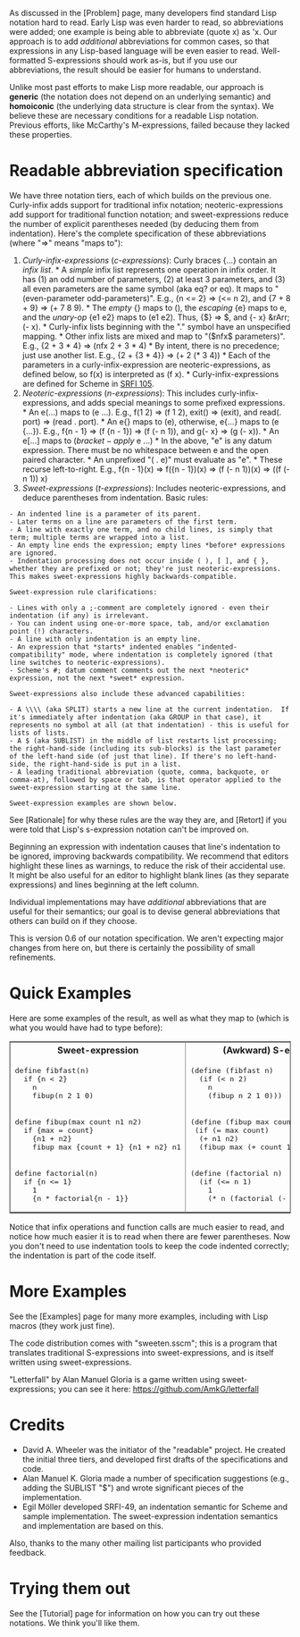 As discussed in the [Problem] page, many developers find standard Lisp notation hard to read.  Early Lisp was even harder to read, so abbreviations were added; one example is being able to abbreviate (quote x) as 'x.  Our approach is to add *additional* abbreviations for common cases, so that expressions in any Lisp-based language will be even easier to read.  Well-formatted S-expressions should work as-is, but if you use our abbreviations, the result should be easier for humans to understand.

Unlike most past efforts to make Lisp more readable, our approach is **generic** (the notation does not depend on an underlying semantic) and **homoiconic** (the underlying data structure is clear from the syntax).  We believe these are necessary conditions for a readable Lisp notation.  Previous efforts, like McCarthy's M-expressions, failed because they lacked these properties.

Readable abbreviation specification
===================================

We have three notation tiers, each of which builds on the previous one. Curly-infix adds support for traditional infix notation; neoteric-expressions add support for traditional function notation; and sweet-expressions reduce the number of explicit parentheses needed (by deducing them from indentation).  Here's the complete specification of these abbreviations (where "&rArr;" means "maps to"):

1.   *Curly-infix-expressions* (*c-expressions*): Curly braces {...} contain an *infix list*.
    * A *simple* infix list represents one operation in infix order.  It has (1) an odd number of parameters, (2) at least 3 parameters, and (3) all even parameters are the same symbol (aka eq? or eq).  It maps to "(even-parameter odd-parameters)".  E.g., {n <= 2} &rArr; (<= n 2), and {7 + 8 + 9} &rArr; (+ 7 8 9).
    * The *empty* {} maps to (), the *escaping* {e} maps to e, and the *unary-op* {e1 e2} maps to (e1 e2).  Thus, {$} &rArr; $, and {- x} &rArr; (- x).
    * Curly-infix lists beginning with the "." symbol have an unspecified mapping.
    * Other infix lists are mixed and map to "($nfx$ parameters)".  E.g., {2 + 3 * 4} &rArr; (nfx 2 + 3 * 4)
    * By intent, there is no precedence; just use another list. E.g., {2 + {3 * 4}} &rArr; (+ 2 (* 3 4))
    * Each of the parameters in a curly-infix-expression are neoteric-expressions, as defined below, so f(x) is interpreted as (f x).
    * Curly-infix-expressions are defined for Scheme in [SRFI 105](http://srfi.schemers.org/srfi-105/).
2.   *Neoteric-expressions* (*n-expressions*): This includes curly-infix-expressions, and adds special meanings to some prefixed expressions.
    * An e(...) maps to (e ...).  E.g., f(1 2) &rArr; (f 1 2), exit() &rArr; (exit), and read(. port) &rArr; (read . port).
    * An e{} maps to (e), otherwise, e{...} maps to (e {...}). E.g., f{n - 1} &rArr; (f {n - 1}) &rArr; (f (- n 1)), and g{- x} &rArr; (g (- x)).
    * An e\[...] maps to ($bracket-apply$ e ...)
    * In the above, "e" is any datum expression. There must be no whitespace between e and the open paired character.
    * An unprefixed "( . e)" must evaluate as "e".
    * These recurse left-to-right.  E.g., f{n - 1}(x) &rArr; f({n - 1})(x) &rArr; (f (- n 1))(x) &rArr; ((f (- n 1)) x)
3.   *Sweet-expressions* (*t-expressions*): Includes neoteric-expressions, and deduce parentheses from indentation. Basic rules:

    - An indented line is a parameter of its parent.
    - Later terms on a line are parameters of the first term.
    - A line with exactly one term, and no child lines, is simply that term; multiple terms are wrapped into a list.
    - An empty line ends the expression; empty lines *before* expressions are ignored.
    - Indentation processing does not occur inside ( ), [ ], and { }, whether they are prefixed or not; they're just neoteric-expressions.  This makes sweet-expressions highly backwards-compatible.

    Sweet-expression rule clarifications:

    - Lines with only a ;-comment are completely ignored - even their indentation (if any) is irrelevant.
    - You can indent using one-or-more space, tab, and/or exclamation point (!) characters.
    - A line with only indentation is an empty line.
    - An expression that *starts* indented enables "indented-compatibility" mode, where indentation is completely ignored (that line switches to neoteric-expressions).
    - Scheme's #; datum comment comments out the next *neoteric* expression, not the next *sweet* expression.

    Sweet-expressions also include these advanced capabilities:

    - A \\\\ (aka SPLIT) starts a new line at the current indentation.  If it's immediately after indentation (aka GROUP in that case), it represents no symbol at all (at that indentation) - this is useful for lists of lists.
    - A $ (aka SUBLIST) in the middle of list restarts list processing; the right-hand-side (including its sub-blocks) is the last parameter of the left-hand side (of just that line). If there's no left-hand-side, the right-hand-side is put in a list.
    - A leading traditional abbreviation (quote, comma, backquote, or comma-at), followed by space or tab, is that operator applied to the sweet-expression starting at the same line.

    Sweet-expression examples are shown below.

See [Rationale] for why these rules are the way they are, and [Retort] if you were told that Lisp's s-expression notation can't be improved on.

Beginning an expression with indentation causes that line's indentation to be ignored, improving backwards compatibility.  We recommend that editors highlight these lines as warnings, to reduce the risk of their accidental use.  It might be also useful for an editor to highlight blank lines (as they separate expressions) and lines beginning at the left column.

Individual implementations may have *additional* abbreviations that are useful for their semantics; our goal is to devise general abbreviations that others can build on if they choose.

This is version 0.6 of our notation specification.  We aren't expecting major changes from here on, but there is certainly the possibility of small refinements.


Quick Examples
==============

Here are some examples of the result, as well as what they map to (which is what you would have had to type before):

<table cellpadding="4" border="1" rules="cols">
<tr>
<th align="center">Sweet-expression</th>
<th align="center">(Awkward) S-expression</th>
</tr>
<tr>

<td align="left" valign="top">
<pre>
define fibfast(n)
  if {n &lt; 2}
    n
    fibup(n 2 1 0)
</pre>
</td>
<td align="left" valign="top">
<pre>
(define (fibfast n)
  (if (&lt; n 2)
    n
    (fibup n 2 1 0)))
</pre>
</td>
</tr>

<tr>
<td align="left" valign="top">
<pre>
define fibup(max count n1 n2)
  if {max = count}
    {n1 + n2}
    fibup max {count + 1} {n1 + n2} n1
</pre>
</td>
<td align="left" valign="top">
<pre>
(define (fibup max count n1 n2)
 (if (= max count)
  (+ n1 n2)
  (fibup max (+ count 1) (+ n1 n2) n1)))
</pre>
</td>
</tr>

<tr>
<td align="left" valign="top">
<pre>
define factorial(n)
  if {n &lt;= 1}
    1
    {n * factorial{n - 1}}
</pre>
</td>
<td align="left" valign="top">
<pre>
(define (factorial n)
  (if (&lt;= n 1)
    1
    (* n (factorial (- n 1)))))
</pre>
</td>
</tr>
</table>

Notice that infix operations and function calls are much easier to read, and notice how much easier it is to read when there are fewer parentheses.  Now you don't need to use indentation tools to keep the code indented correctly; the indentation is part of the code itself.

More Examples
==============

See the [Examples] page for many more examples, including with Lisp macros (they work just fine).

The code distribution comes with "sweeten.sscm"; this is a program that translates traditional S-expressions into sweet-expressions, and is itself written using sweet-expressions.

"Letterfall" by Alan Manuel Gloria is a game written using sweet-expressions; you can see it here: https://github.com/AmkG/letterfall


Credits
=======

*   David A. Wheeler was the initiator of the "readable" project.  He created the initial three tiers, and developed first drafts of the specifications and code.
*   Alan Manuel K. Gloria made a number of specification suggestions (e.g., adding the SUBLIST "$") and wrote significant pieces of the implementation.
*   Egil Möller developed SRFI-49, an indentation semantic for Scheme and sample implementation. The sweet-expression indentation semantics and implementation are based on this.

Also, thanks to the many other mailing list participants who provided feedback.


Trying them out
=============

See the [Tutorial] page for information on how you can try out these notations.  We think you'll like them.
